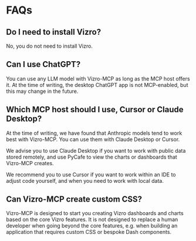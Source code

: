 # FAQs

## Do I need to install Vizro?

No, you do not need to install Vizro.

## Can I use ChatGPT?

You can use any LLM model with Vizro-MCP as long as the MCP host offers it. At the time of writing, the desktop ChatGPT app is not MCP-enabled, but this may change in the future.

## Which MCP host should I use, Cursor or Claude Desktop?

At the time of writing, we have found that Anthropic models tend to work best with Vizro-MCP. You can use them with Claude Desktop or Cursor.

We advise you to use Claude Desktop if you want to work with public data stored remotely, and use PyCafe to view the charts or dashboards that Vizro-MCP creates. 

We recommend you to use Cursor if you want to work within an IDE to adjust code yourself, and when you need to work with local data.

## Can Vizro-MCP create custom CSS?

Vizro-MCP is designed to start you creating Vizro dashboards and charts based on the core Vizro features. It is not designed to replace a human developer when going beyond the core features, e.g. when building an application that requires custom CSS or bespoke Dash components.
